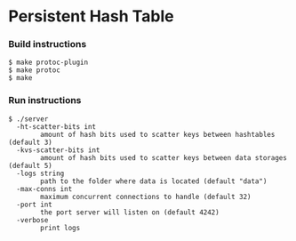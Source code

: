 # Persistent Hash Table

### Build instructions
```shell
$ make protoc-plugin
$ make protoc
$ make 
```

### Run instructions
```shell
$ ./server
  -ht-scatter-bits int
    	amount of hash bits used to scatter keys between hashtables (default 3)
  -kvs-scatter-bits int
    	amount of hash bits used to scatter keys between data storages (default 5)
  -logs string
    	path to the folder where data is located (default "data")
  -max-conns int
    	maximum concurrent connections to handle (default 32)
  -port int
    	the port server will listen on (default 4242)
  -verbose
    	print logs
```
